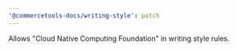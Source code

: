 ```yaml
---
'@commercetools-docs/writing-style': patch
---
```


Allows "Cloud Native Computing Foundation" in writing style rules.
